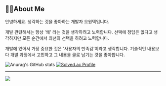 👨‍💻About Me
---
안녕하세요. 생각하는 것을 좋아하는 개발자 오원택입니다.

개발 관련해서는 항상 '왜' 라는 것을 생각하려고 노력합니다. 선택에 정답은 없다고 생각하지만 모든 순간에서 최선의 선택을 하려고 노력합니다.

개발에 있어서 가장 중요한 것은 '사용자의 만족감'이라고 생각합니다. 기술적인 내용보다 개발 과정에서 고민하고 그 내용을 글로 남기는 것을 좋아합니다.


![Anurag's GitHub stats](https://github-readme-stats.vercel.app/api?username=51taek&show_icons=true&theme=radical)
[![Solved.ac Profile](http://mazassumnida.wtf/api/v2/generate_badge?boj=owt0511)](https://solved.ac/owt0511/)

---
<a href="https://github.com/devxb/gitanimals">
  <img src="https://render.gitanimals.org/farms/51taek}"/>
</a>
